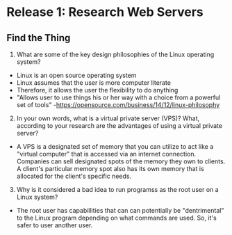 # Release 1: Research Web Servers
## Find the Thing
1. What are some of the key design philosophies of the Linux operating system?
  * Linux is an open source operating system
  * Linux assumes that the user is more computer literate
  * Therefore, it allows the user the flexibility to do anything
  * "Allows user to use things his or her way with a choice from a powerful set of tools" -https://opensource.com/business/14/12/linux-philosophy
2. In your own words, what is a virtual private server (VPS)? What, according to your research are the advantages of using a virtual private server?
  * A VPS is a designated set of memory that you can utilize to act like a "virtual computer" that is accessed via an internet connection. Companies can sell designated spots of the memory they own to clients. A client's particular memory spot also has its own memory that is allocated for the client's specific needs.
3. Why is it considered a bad idea to run programss as the root user on a Linux system?
  * The root user has capabillities that can can potentially be "dentrimental" to the Linux program depending on what commands are used. So, it's safer to user another user.